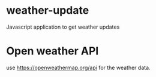 # weather-update
Javascript application to get weather updates

# Open weather API
use https://openweathermap.org/api for the weather data.
